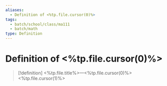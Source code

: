 ```yaml
---
aliases:
  - Definition of <%tp.file.cursor(0)%>
tags:
  - batch/school/class/ma111
  - batch/math
type: Definition
---
```

# Definition of <%tp.file.cursor(0)%>

> [!definition] <%tp.file.title%>—<%tp.file.cursor(0)%>
> <%tp.file.cursor(1)%>